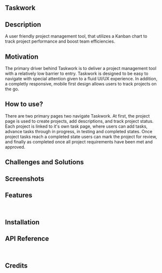 ## Taskwork


## Description
A user friendly project management tool, that utilizes a Kanban chart to track project performance and boost team efficiencies.

## Motivation
The primary driver behind Taskwork is to deliver a project management tool with a relatively low barrier to entry. Taskwork is designed to be easy to navigate with special attention given to a fluid UI/UX experience. In addition, a completly responsive, mobile first design allows users to track projects on the go.

## How to use?
There are two primary pages two navigate Taskwork. At first, the project page is used to create projects, add descriptions, and track project status. Each project is linked to it's own task page, where users can add tasks, advance tasks through in progress, in testing and completed states. Once project tasks reach a completed state users can mark the project for review, and finally as completed once all project requirements have been met and approved.


## Challenges and Solutions


## Screenshots

## Features


​
## Installation

## API Reference

​
## Credits

